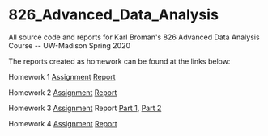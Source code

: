 # 826_Advanced_Data_Analysis

All source code and reports for Karl Broman's 826 Advanced Data Analysis Course -- UW-Madison Spring 2020

The reports created as homework can be found at the links below:

Homework 1
[Assignment](https://kbroman.org/AdvData/hw1.html)
[Report](https://nickpuntoforhof.github.io/826_Advanced_Data_Analysis/826_HW1_Report_Noah_Stafford.html)

Homework 2
[Assignment](https://kbroman.org/AdvData/hw2.html)
[Report](https://nickpuntoforhof.github.io/826_Advanced_Data_Analysis/826_HW2_Report_Noah_Stafford.html)

Homework 3
[Assignment](https://kbroman.org/AdvData/hw3.html)
Report
[Part 1](https://nickpuntoforhof.github.io/826_Advanced_Data_Analysis/826_HW3_REPORT_Part_1_Noah_Stafford.pdf),
[Part 2](https://nickpuntoforhof.github.io/826_Advanced_Data_Analysis/826_HW3_REPORT_Part_2_Noah_Stafford.pdf)

Homework 4
[Assignment](https://kbroman.org/AdvData/hw4.html)
[Report](https://nickpuntoforhof.github.io/826_Advanced_Data_Analysis/826_HW4_Report_Noah_Stafford.html)
